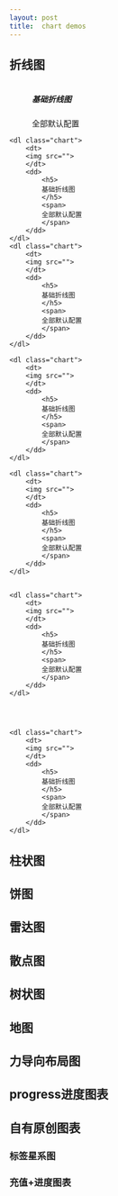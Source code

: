 ```yaml
---
layout: post
title:  chart demos 
---
```


## 折线图

<div class="charts">
    <dl class="chart">
        <dt>
        <img src="">
        </dt>
        <dd>
            <h5>
            基础折线图
            </h5>
            <span>
            全部默认配置
            </span>
        </dd>
    </dl>

    <dl class="chart">
        <dt>
        <img src="">
        </dt>
        <dd>
            <h5>
            基础折线图
            </h5>
            <span>
            全部默认配置
            </span>
        </dd>
    </dl>
    <dl class="chart">
        <dt>
        <img src="">
        </dt>
        <dd>
            <h5>
            基础折线图
            </h5>
            <span>
            全部默认配置
            </span>
        </dd>
    </dl>

    <dl class="chart">
        <dt>
        <img src="">
        </dt>
        <dd>
            <h5>
            基础折线图
            </h5>
            <span>
            全部默认配置
            </span>
        </dd>
    </dl>

    <dl class="chart">
        <dt>
        <img src="">
        </dt>
        <dd>
            <h5>
            基础折线图
            </h5>
            <span>
            全部默认配置
            </span>
        </dd>
    </dl>


    <dl class="chart">
        <dt>
        <img src="">
        </dt>
        <dd>
            <h5>
            基础折线图
            </h5>
            <span>
            全部默认配置
            </span>
        </dd>
    </dl>




    <dl class="chart">
        <dt>
        <img src="">
        </dt>
        <dd>
            <h5>
            基础折线图
            </h5>
            <span>
            全部默认配置
            </span>
        </dd>
    </dl>

</div>

## 柱状图

## 饼图

## 雷达图

## 散点图

## 树状图

## 地图

## 力导向布局图

## progress进度图表

## 自有原创图表

### 标签星系图

### 充值+进度图表

